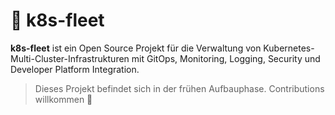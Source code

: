 # 🚢 k8s-fleet

**k8s-fleet** ist ein Open Source Projekt für die Verwaltung von Kubernetes-Multi-Cluster-Infrastrukturen mit GitOps, Monitoring, Logging, Security und Developer Platform Integration.

> Dieses Projekt befindet sich in der frühen Aufbauphase. Contributions willkommen 🚀